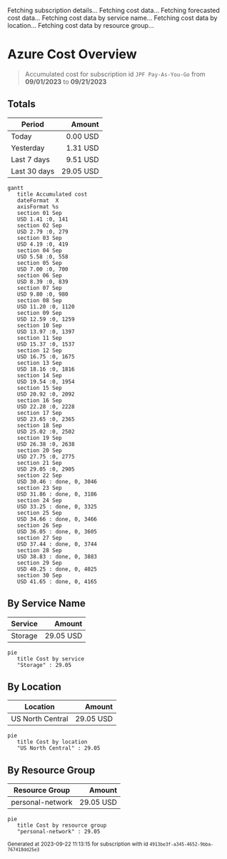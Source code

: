 Fetching subscription details...
Fetching cost data...
Fetching forecasted cost data...
Fetching cost data by service name...
Fetching cost data by location...
Fetching cost data by resource group...
# Azure Cost Overview

> Accumulated cost for subscription id `JPF Pay-As-You-Go` from **09/01/2023** to **09/21/2023**

## Totals

|Period|Amount|
|---|---:|
|Today|0.00 USD|
|Yesterday|1.31 USD|
|Last 7 days|9.51 USD|
|Last 30 days|29.05 USD|

```mermaid
gantt
   title Accumulated cost
   dateFormat  X
   axisFormat %s
   section 01 Sep
   USD 1.41 :0, 141
   section 02 Sep
   USD 2.79 :0, 279
   section 03 Sep
   USD 4.19 :0, 419
   section 04 Sep
   USD 5.58 :0, 558
   section 05 Sep
   USD 7.00 :0, 700
   section 06 Sep
   USD 8.39 :0, 839
   section 07 Sep
   USD 9.80 :0, 980
   section 08 Sep
   USD 11.20 :0, 1120
   section 09 Sep
   USD 12.59 :0, 1259
   section 10 Sep
   USD 13.97 :0, 1397
   section 11 Sep
   USD 15.37 :0, 1537
   section 12 Sep
   USD 16.75 :0, 1675
   section 13 Sep
   USD 18.16 :0, 1816
   section 14 Sep
   USD 19.54 :0, 1954
   section 15 Sep
   USD 20.92 :0, 2092
   section 16 Sep
   USD 22.28 :0, 2228
   section 17 Sep
   USD 23.65 :0, 2365
   section 18 Sep
   USD 25.02 :0, 2502
   section 19 Sep
   USD 26.38 :0, 2638
   section 20 Sep
   USD 27.75 :0, 2775
   section 21 Sep
   USD 29.05 :0, 2905
   section 22 Sep
   USD 30.46 : done, 0, 3046
   section 23 Sep
   USD 31.86 : done, 0, 3186
   section 24 Sep
   USD 33.25 : done, 0, 3325
   section 25 Sep
   USD 34.66 : done, 0, 3466
   section 26 Sep
   USD 36.05 : done, 0, 3605
   section 27 Sep
   USD 37.44 : done, 0, 3744
   section 28 Sep
   USD 38.83 : done, 0, 3883
   section 29 Sep
   USD 40.25 : done, 0, 4025
   section 30 Sep
   USD 41.65 : done, 0, 4165
```

## By Service Name

|Service|Amount|
|---|---:|
|Storage|29.05 USD|

```mermaid
pie
   title Cost by service
   "Storage" : 29.05
```

## By Location

|Location|Amount|
|---|---:|
|US North Central|29.05 USD|

```mermaid
pie
   title Cost by location
   "US North Central" : 29.05
```

## By Resource Group

|Resource Group|Amount|
|---|---:|
|personal-network|29.05 USD|

```mermaid
pie
   title Cost by resource group
   "personal-network" : 29.05
```

<sup>Generated at 2023-09-22 11:13:15 for subscription with id `4913be3f-a345-4652-9bba-767418dd25e3`</sup>
